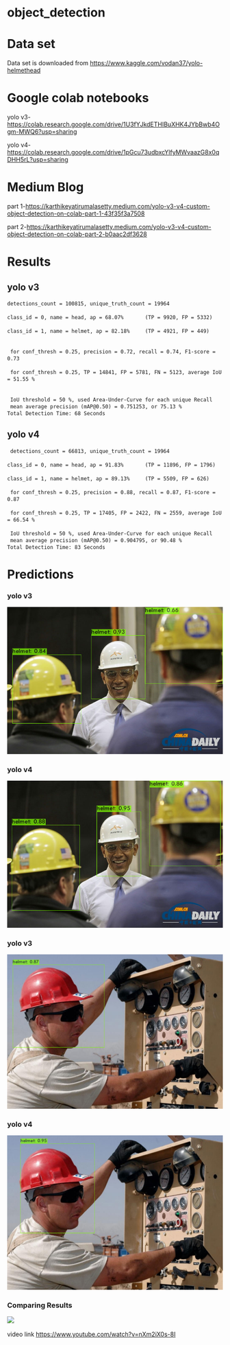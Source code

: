 # object_detection

# Data set
Data set is downloaded from https://www.kaggle.com/vodan37/yolo-helmethead 

# Google colab notebooks
yolo v3-https://colab.research.google.com/drive/1U3fYJkdETHIBuXHK4JYbBwb4Ogm-MWQ6?usp=sharing

yolo v4-https://colab.research.google.com/drive/1pGcu73udbxcYlfyMWvaazG8x0qDHH5rL?usp=sharing

# Medium Blog
part 1-https://karthikeyatirumalasetty.medium.com/yolo-v3-v4-custom-object-detection-on-colab-part-1-43f35f3a7508

part 2-https://karthikeyatirumalasetty.medium.com/yolo-v3-v4-custom-object-detection-on-colab-part-2-b0aac2df3628

# Results
## yolo v3
```
detections_count = 100815, unique_truth_count = 19964  

class_id = 0, name = head, ap = 68.07%   	 (TP = 9920, FP = 5332) 

class_id = 1, name = helmet, ap = 82.18%   	 (TP = 4921, FP = 449) 


 for conf_thresh = 0.25, precision = 0.72, recall = 0.74, F1-score = 0.73 

 for conf_thresh = 0.25, TP = 14841, FP = 5781, FN = 5123, average IoU = 51.55 % 


 IoU threshold = 50 %, used Area-Under-Curve for each unique Recall 
 mean average precision (mAP@0.50) = 0.751253, or 75.13 % 
Total Detection Time: 68 Seconds
```

## yolo v4
```
 detections_count = 66813, unique_truth_count = 19964  

class_id = 0, name = head, ap = 91.83%   	 (TP = 11896, FP = 1796) 

class_id = 1, name = helmet, ap = 89.13%   	 (TP = 5509, FP = 626) 

 for conf_thresh = 0.25, precision = 0.88, recall = 0.87, F1-score = 0.87 

 for conf_thresh = 0.25, TP = 17405, FP = 2422, FN = 2559, average IoU = 66.54 % 

 IoU threshold = 50 %, used Area-Under-Curve for each unique Recall 
 mean average precision (mAP@0.50) = 0.904795, or 90.48 % 
Total Detection Time: 83 Seconds
```
# Predictions

### yolo v3

![](output_images/op2v3.png)
### yolo v4
![](output_images/yop2v4.png)

### yolo v3
![](output_images/op3v3.png)
### yolo v4
![](output_images/yop3v4.png)

### Comparing Results

![](https://github.com/Karthikeya-t/object_detection/blob/main/output_images/yolov3%20v4.gif)

video link https://www.youtube.com/watch?v=nXm2iX0s-8I

